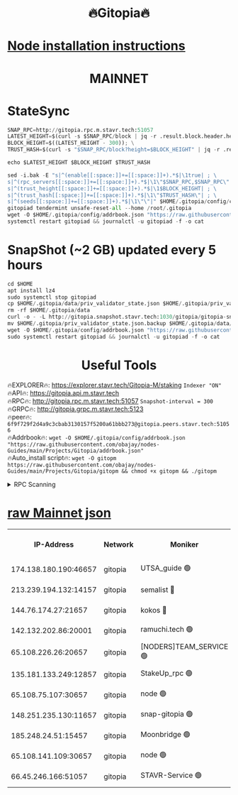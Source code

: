 <h1 align="center"> 🔥Gitopia🔥</h1>

[Node installation instructions](https://github.com/obajay/nodes-Guides/tree/main/Projects/Gitopia)
=

<h1 align="center"> MAINNET</h1>

# StateSync
```python
SNAP_RPC=http://gitopia.rpc.m.stavr.tech:51057
LATEST_HEIGHT=$(curl -s $SNAP_RPC/block | jq -r .result.block.header.height); \
BLOCK_HEIGHT=$((LATEST_HEIGHT - 300)); \
TRUST_HASH=$(curl -s "$SNAP_RPC/block?height=$BLOCK_HEIGHT" | jq -r .result.block_id.hash)

echo $LATEST_HEIGHT $BLOCK_HEIGHT $TRUST_HASH

sed -i.bak -E "s|^(enable[[:space:]]+=[[:space:]]+).*$|\1true| ; \
s|^(rpc_servers[[:space:]]+=[[:space:]]+).*$|\1\"$SNAP_RPC,$SNAP_RPC\"| ; \
s|^(trust_height[[:space:]]+=[[:space:]]+).*$|\1$BLOCK_HEIGHT| ; \
s|^(trust_hash[[:space:]]+=[[:space:]]+).*$|\1\"$TRUST_HASH\"| ; \
s|^(seeds[[:space:]]+=[[:space:]]+).*$|\1\"\"|" $HOME/.gitopia/config/config.toml
gitopiad tendermint unsafe-reset-all --home /root/.gitopia
wget -O $HOME/.gitopia/config/addrbook.json "https://raw.githubusercontent.com/obajay/nodes-Guides/main/Projects/Gitopia/addrbook.json"
systemctl restart gitopiad && journalctl -u gitopiad -f -o cat
```
# SnapShot (~2 GB) updated every 5 hours
```python
cd $HOME
apt install lz4
sudo systemctl stop gitopiad
cp $HOME/.gitopia/data/priv_validator_state.json $HOME/.gitopia/priv_validator_state.json.backup
rm -rf $HOME/.gitopia/data
curl -o - -L http://gitopia.snapshot.stavr.tech:1030/gitopia/gitopia-snap.tar.lz4 | lz4 -c -d - | tar -x -C $HOME/.gitopia --strip-components 2
mv $HOME/.gitopia/priv_validator_state.json.backup $HOME/.gitopia/data/priv_validator_state.json
wget -O $HOME/.gitopia/config/addrbook.json "https://raw.githubusercontent.com/obajay/nodes-Guides/main/Projects/Gitopia/addrbook.json"
sudo systemctl restart gitopiad && journalctl -u gitopiad -f -o cat
```
 <h1 align="center"> Useful Tools</h1>

🔥EXPLORER🔥:      https://explorer.stavr.tech/Gitopia-M/staking  `Indexer "ON"` \
🔥API🔥: 			 		 https://gitopia.api.m.stavr.tech \
🔥RPC🔥:           http://gitopia.rpc.m.stavr.tech:51057              `Snapshot-interval = 300` \
🔥GRPC🔥:          http://gitopia.grpc.m.stavr.tech:5123 \
🔥peer🔥:					 `6f9f729f2d4a9c3cbab3130157f5200a61bbb273@gitopia.peers.stavr.tech:51056` \
🔥Addrbook🔥:    ```wget -O $HOME/.gitopia/config/addrbook.json "https://raw.githubusercontent.com/obajay/nodes-Guides/main/Projects/Gitopia/addrbook.json"``` \
🔥Auto_install script🔥: ```wget -O gitopm https://raw.githubusercontent.com/obajay/nodes-Guides/main/Projects/Gitopia/gitopm && chmod +x gitopm && ./gitopm```


<details>
<summary>RPC Scanning</summary>

<h2 align="center"> We scan nodes in real time every 4 hours. And we provide the final result of RPC endpoints.
We cannot influence the operation of these nodes in any way. </h2>


```python
If Voting Power is higher than 0 --> then the Node is a validator of the network and may be subject to attack and be a potential threat to the chain.
```
```python
We marked such validators with a red symbol
```

</details>

[raw Mainnet json](https://rpc-check.gitopm.stavr.tech/gitopm/rpc-gitopm-result.json)
=

<table><tr><th>IP-Address</th><th>Network</th><th>Moniker</th><th>Latest Block Height</th><th>Earliest Block Height</th><th>Catching Up</th><th>Voting Power</th><th>Scan Time</th></tr><tr><td>174.138.180.190:46657</td><td>gitopia</td><td>UTSA_guide 🟢</td><td>10183818</td><td>6071990</td><td>False</td><td>0</td><td>2023-12-05T18:13:07.158966548UTC</td></tr><tr><td>213.239.194.132:14157</td><td>gitopia</td><td>semalist 🔴</td><td>10183832</td><td>6071990</td><td>False</td><td>429153</td><td>2023-12-05T18:13:28.484945604UTC</td></tr><tr><td>144.76.174.27:21657</td><td>gitopia</td><td>kokos 🔴</td><td>10183838</td><td>6071990</td><td>False</td><td>936373</td><td>2023-12-05T18:13:38.688742697UTC</td></tr><tr><td>142.132.202.86:20001</td><td>gitopia</td><td>ramuchi.tech 🟢</td><td>10183838</td><td>6548337</td><td>False</td><td>0</td><td>2023-12-05T18:13:38.053514737UTC</td></tr><tr><td>65.108.226.26:20657</td><td>gitopia</td><td>[NODERS]TEAM_SERVICE 🟢</td><td>10183849</td><td>6846001</td><td>False</td><td>0</td><td>2023-12-05T18:13:55.904604664UTC</td></tr><tr><td>135.181.133.249:12857</td><td>gitopia</td><td>StakeUp_rpc 🟢</td><td>10183838</td><td>8010001</td><td>False</td><td>0</td><td>2023-12-05T18:13:38.396281666UTC</td></tr><tr><td>65.108.75.107:30657</td><td>gitopia</td><td>node 🟢</td><td>10183845</td><td>8802845</td><td>False</td><td>0</td><td>2023-12-05T18:13:49.285154208UTC</td></tr><tr><td>148.251.235.130:11657</td><td>gitopia</td><td>snap-gitopia 🟢</td><td>10183838</td><td>9516001</td><td>False</td><td>0</td><td>2023-12-05T18:13:37.809304119UTC</td></tr><tr><td>185.248.24.51:15457</td><td>gitopia</td><td>Moonbridge 🟢</td><td>10183832</td><td>9781501</td><td>False</td><td>0</td><td>2023-12-05T18:13:28.901615280UTC</td></tr><tr><td>65.108.141.109:30657</td><td>gitopia</td><td>node 🟢</td><td>10183838</td><td>10145845</td><td>False</td><td>0</td><td>2023-12-05T18:13:37.514201362UTC</td></tr><tr><td>66.45.246.166:51057</td><td>gitopia</td><td>STAVR-Service 🟢</td><td>10183824</td><td>10178801</td><td>False</td><td>0</td><td>2023-12-05T18:13:15.954540771UTC</td></tr></table>
